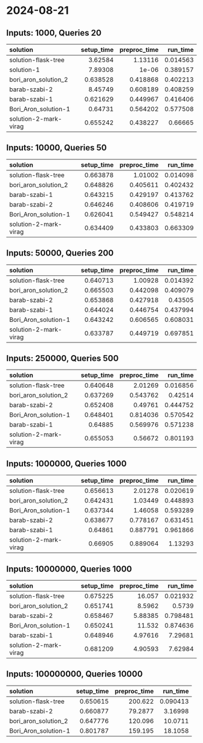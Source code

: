 # 2024-08-21

## Inputs: 1000, Queries 20

| solution              |   setup_time |   preproc_time |   run_time |
|:----------------------|-------------:|---------------:|-----------:|
| solution-flask-tree   |     3.62584  |       1.13116  |   0.014563 |
| solution-1            |     7.89308  |       1e-06    |   0.389157 |
| bori_aron_solution_2  |     0.638528 |       0.418868 |   0.402213 |
| barab-szabi-2         |     8.45749  |       0.608189 |   0.408259 |
| barab-szabi-1         |     0.621629 |       0.449967 |   0.416406 |
| Bori_Aron_solution-1  |     0.64731  |       0.564202 |   0.577508 |
| solution-2-mark-virag |     0.655242 |       0.438227 |   0.66665  |

## Inputs: 10000, Queries 50

| solution              |   setup_time |   preproc_time |   run_time |
|:----------------------|-------------:|---------------:|-----------:|
| solution-flask-tree   |     0.663878 |       1.01002  |   0.014098 |
| bori_aron_solution_2  |     0.648826 |       0.405611 |   0.402432 |
| barab-szabi-1         |     0.643215 |       0.429197 |   0.413762 |
| barab-szabi-2         |     0.646246 |       0.408606 |   0.419719 |
| Bori_Aron_solution-1  |     0.626041 |       0.549427 |   0.548214 |
| solution-2-mark-virag |     0.634409 |       0.433803 |   0.663309 |

## Inputs: 50000, Queries 200

| solution              |   setup_time |   preproc_time |   run_time |
|:----------------------|-------------:|---------------:|-----------:|
| solution-flask-tree   |     0.640713 |       1.00928  |   0.014392 |
| bori_aron_solution_2  |     0.665503 |       0.442098 |   0.409079 |
| barab-szabi-2         |     0.653868 |       0.427918 |   0.43505  |
| barab-szabi-1         |     0.644024 |       0.446754 |   0.437994 |
| Bori_Aron_solution-1  |     0.643242 |       0.606565 |   0.608031 |
| solution-2-mark-virag |     0.633787 |       0.449719 |   0.697851 |

## Inputs: 250000, Queries 500

| solution              |   setup_time |   preproc_time |   run_time |
|:----------------------|-------------:|---------------:|-----------:|
| solution-flask-tree   |     0.640648 |       2.01269  |   0.016856 |
| bori_aron_solution_2  |     0.637269 |       0.543762 |   0.42514  |
| barab-szabi-2         |     0.652408 |       0.49761  |   0.444752 |
| Bori_Aron_solution-1  |     0.648401 |       0.814036 |   0.570542 |
| barab-szabi-1         |     0.64885  |       0.569976 |   0.571238 |
| solution-2-mark-virag |     0.655053 |       0.56672  |   0.801193 |

## Inputs: 1000000, Queries 1000

| solution              |   setup_time |   preproc_time |   run_time |
|:----------------------|-------------:|---------------:|-----------:|
| solution-flask-tree   |     0.656613 |       2.01278  |   0.020619 |
| bori_aron_solution_2  |     0.642431 |       1.03449  |   0.448893 |
| Bori_Aron_solution-1  |     0.637344 |       1.46058  |   0.593289 |
| barab-szabi-2         |     0.638677 |       0.778167 |   0.631451 |
| barab-szabi-1         |     0.64861  |       0.887791 |   0.961866 |
| solution-2-mark-virag |     0.66905  |       0.889064 |   1.13293  |

## Inputs: 10000000, Queries 1000

| solution              |   setup_time |   preproc_time |   run_time |
|:----------------------|-------------:|---------------:|-----------:|
| solution-flask-tree   |     0.675225 |       16.057   |   0.021932 |
| bori_aron_solution_2  |     0.651741 |        8.5962  |   0.5739   |
| barab-szabi-2         |     0.658467 |        5.88385 |   0.798481 |
| Bori_Aron_solution-1  |     0.650241 |       11.532   |   0.874636 |
| barab-szabi-1         |     0.648946 |        4.97616 |   7.29681  |
| solution-2-mark-virag |     0.681209 |        4.90593 |   7.62984  |

## Inputs: 100000000, Queries 10000

| solution             |   setup_time |   preproc_time |   run_time |
|:---------------------|-------------:|---------------:|-----------:|
| solution-flask-tree  |     0.650615 |       200.622  |   0.090413 |
| barab-szabi-2        |     0.660877 |        79.2877 |   3.16998  |
| bori_aron_solution_2 |     0.647776 |       120.096  |  10.0711   |
| Bori_Aron_solution-1 |     0.801787 |       159.195  |  18.1058   |